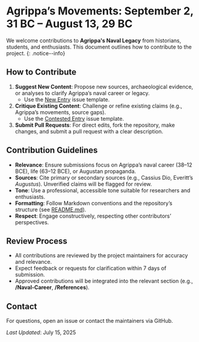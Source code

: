 # Agrippa’s Movements: September 2, 31 BC – August 13, 29 BC

We welcome contributions to **Agrippa's Naval Legacy** from historians, students, and enthusiasts. This document outlines how to contribute to the project.
{: .notice--info}

## How to Contribute

1. **Suggest New Content**: Propose new sources, archaeological evidence, or analyses to clarify Agrippa’s naval career or legacy.
   - Use the [New Entry](https://github.com/davidrstansfield/Agrippas-Naval-Legacy/issues/new?template=new_entry.md) issue template.
2. **Critique Existing Content**: Challenge or refine existing claims (e.g., Agrippa’s movements, source gaps).
   - Use the [Contested Entry](https://github.com/davidrstansfield/Agrippas-Naval-Legacy/issues/new?template=contested_entry.md) issue template.
3. **Submit Pull Requests**: For direct edits, fork the repository, make changes, and submit a pull request with a clear description.

## Contribution Guidelines

- **Relevance**: Ensure submissions focus on Agrippa’s naval career (38–12 BCE), life (63–12 BCE), or Augustan propaganda.
- **Sources**: Cite primary or secondary sources (e.g., Cassius Dio, Everitt’s *Augustus*). Unverified claims will be flagged for review.
- **Tone**: Use a professional, accessible tone suitable for researchers and enthusiasts.
- **Formatting**: Follow Markdown conventions and the repository’s structure (see [README.md](https://github.com/davidrstansfield/Agrippas-Naval-Legacy?tab=readme-ov-file#agrippas-naval-legacy)).
- **Respect**: Engage constructively, respecting other contributors’ perspectives.

## Review Process

- All contributions are reviewed by the project maintainers for accuracy and relevance.
- Expect feedback or requests for clarification within 7 days of submission.
- Approved contributions will be integrated into the relevant section (e.g., **/Naval-Career**, **/References**).

## Contact

For questions, open an issue or contact the maintainers via GitHub.

*Last Updated*: July 15, 2025